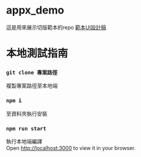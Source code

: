 # appx_demo
這是用來展示切版範本的repo
[範本UI設計稿](https://www.figma.com/file/lfWgSbcNaUqRI9HmWktBzp/230215-(Copy)?type=design&node-id=2-639&t=MWLNKEr3U1cMP7le-0)

# 本地測試指南

### `git clone 專案路徑`

複製專案路徑至本地端

### `npm i`

至資料夾執行安裝

### `npm run start`

執行本地端編譯\
Open [http://localhost:3000](http://localhost:3000) to view it in your browser.
